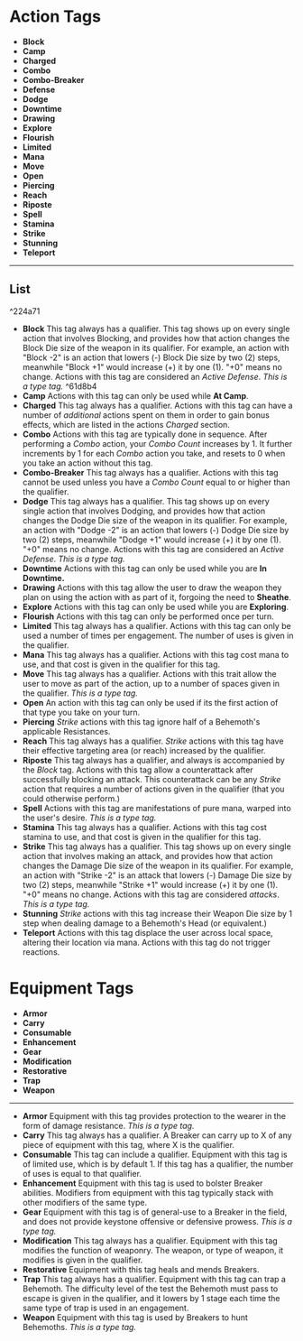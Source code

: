 # Action Tags 
- **Block**
- **Camp**
- **Charged**
- **Combo**
- **Combo-Breaker**
- **Defense**
- **Dodge**
- **Downtime**
- **Drawing**
- **Explore**
- **Flourish**
- **Limited**
- **Mana**
- **Move**
- **Open**
- **Piercing**
- **Reach**
- **Riposte**
- **Spell**
- **Stamina**
- **Strike** 
- **Stunning**
- **Teleport**

---
## List

^224a71

- **Block** This tag always has a qualifier. This tag shows up on every single action that involves Blocking, and provides how that action changes the Block Die size of the weapon in its qualifier. For example, an action with "Block -2" is an action that lowers (-) Block Die size by two (2) steps, meanwhile "Block +1" would increase (+) it by one (1). "+0" means no change. Actions with this tag are considered an *Active Defense*. *This is a type tag.* ^61d8b4
- **Camp** Actions with this tag can only be used while **At Camp**.
- **Charged** This tag always has a qualifier. Actions with this tag can have a number of *additional* actions spent on them in order to gain bonus effects, which are listed in the actions *Charged* section.  
- **Combo** Actions with this tag are typically done in sequence. After performing a *Combo* action, your *Combo Count* increases by 1. It further increments by 1 for each *Combo* action you take, and resets to 0 when you take an action without this tag.
- **Combo-Breaker** This tag always has a qualifier. Actions with this tag cannot be used unless you have a *Combo Count* equal to or higher than the qualifier. 
- **Dodge** This tag always has a qualifier. This tag shows up on every single action that involves Dodging, and provides how that action changes the Dodge Die size of the weapon in its qualifier. For example, an action with "Dodge -2" is an action that lowers (-) Dodge Die size by two (2) steps, meanwhile "Dodge +1" would increase (+) it by one (1). "+0" means no change. Actions with this tag are considered an *Active Defense*. *This is a type tag.*
- **Downtime** Actions with this tag can only be used while you are **In Downtime.**
- **Drawing** Actions with this tag allow the user to draw the weapon they plan on using the action with as part of it, forgoing the need to **Sheathe**.
- **Explore** Actions with this tag can only be used while you are **Exploring**.
- **Flourish** Actions with this tag can only be performed once per turn. 
- **Limited** This tag always has a qualifier. Actions with this tag can only be used a number of times per engagement. The number of uses is given in the qualifier.
- **Mana** This tag always has a qualifier. Actions with this tag cost mana to use, and that cost is given in the qualifier for this tag. 
- **Move** This tag always has a qualifier. Actions with this trait allow the user to move as part of the action, up to a number of spaces given in the qualifier. *This is a type tag.*
- **Open** An action with this tag can only be used if its the first action of that type you take on your turn. 
- **Piercing** *Strike* actions with this tag ignore half of a Behemoth's applicable Resistances.
- **Reach** This tag always has a qualifier. *Strike* actions with this tag have their effective targeting area (or reach) increased by the qualifier.
- **Riposte** This tag always has a qualifier, and always is accompanied by the *Block* tag. Actions with this tag allow a counterattack after successfully blocking an attack. This counterattack can be any *Strike* action that requires a number of actions given in the qualifier (that you could otherwise perform.)
- **Spell** Actions with this tag are manifestations of pure mana, warped into the user's desire. *This is a type tag.*
- **Stamina** This tag always has a qualifier. Actions with this tag cost stamina to use, and that cost is given in the qualifier for this tag. 
- **Strike** This tag always has a qualifier. This tag shows up on every single action that involves making an attack, and provides how that action changes the Damage Die size of the weapon in its qualifier. For example, an action with "Strike -2" is an attack that lowers (-) Damage Die size by two (2) steps, meanwhile "Strike +1" would increase (+) it by one (1). "+0" means no change. Actions with this tag are considered *attacks*. *This is a type tag.*
- **Stunning** *Strike* actions with this tag increase their Weapon Die size by 1 step when dealing damage to a Behemoth's Head (or equivalent.)
- **Teleport** Actions with this tag displace the user across local space, altering their location via mana. Actions with this tag do not trigger reactions.
# Equipment Tags 
- **Armor**
- **Carry**
- **Consumable**
- **Enhancement**
- **Gear**
- **Modification**
- **Restorative**
- **Trap**
- **Weapon**
---
- **Armor** Equipment with this tag provides protection to the wearer in the form of damage resistance. *This is a type tag.*
- **Carry** This tag always has a qualifier. A Breaker can carry up to X of any piece of equipment with this tag, where X is the qualifier. 
- **Consumable** This tag can include a qualifier. Equipment with this tag is of limited use, which is by default 1. If this tag has a qualifier, the number of uses is equal to that qualifier. 
- **Enhancement** Equipment with this tag is used to bolster Breaker abilities. Modifiers from equipment with this tag typically stack with other modifiers of the same type.
- **Gear** Equipment with this tag is of general-use to a Breaker in the field, and does not provide keystone offensive or defensive prowess. *This is a type tag.*
- **Modification** This tag always has a qualifier. Equipment with this tag modifies the function of weaponry. The weapon, or type of weapon, it modifies is given in the qualifier.
- **Restorative** Equipment with this tag heals and mends Breakers. 
- **Trap** This tag always has a qualifier. Equipment with this tag can trap a Behemoth. The difficulty level of the test the Behemoth must pass to escape is given in the qualifier, and it lowers by 1 stage each time the same type of trap is used in an engagement.
- **Weapon** Equipment with this tag is used by Breakers to hunt Behemoths. *This is a type tag.*
